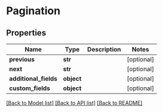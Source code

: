 # Pagination

## Properties
Name | Type | Description | Notes
------------ | ------------- | ------------- | -------------
**previous** | **str** |  | [optional] 
**next** | **str** |  | [optional] 
**additional_fields** | **object** |  | [optional] 
**custom_fields** | **object** |  | [optional] 

[[Back to Model list]](../README.md#documentation-for-models) [[Back to API list]](../README.md#documentation-for-api-endpoints) [[Back to README]](../README.md)


